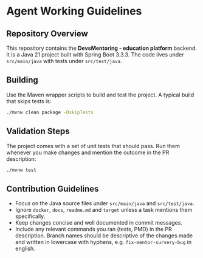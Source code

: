 # Agent Working Guidelines

## Repository Overview

This repository contains the **DevsMentoring - education platform** backend. It is a Java 21 project built with Spring
Boot 3.3.3. The code lives under `src/main/java` with tests under `src/test/java`.

## Building

Use the Maven wrapper scripts to build and test the project. A typical build that skips tests is:

```bash
./mvnw clean package -DskipTests
```

## Validation Steps

The project comes with a set of unit tests that should pass. Run them whenever you
make changes and mention the outcome in the PR description:

```bash
./mvnw test
```

## Contribution Guidelines

- Focus on the Java source files under `src/main/java` and `src/test/java`.
- Ignore `docker`, `docs`, `readme.md` and `target` unless a task mentions them specifically.
- Keep changes concise and well documented in commit messages.
- Include any relevant commands you ran (tests, PMD) in the PR description. Branch names should be descriptive of the
  changes made and written in lowercase with hyphens, e.g. `fix-mentor-survery-bug` in english.
